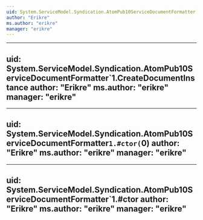 ```yaml
---
uid: System.ServiceModel.Syndication.AtomPub10ServiceDocumentFormatter`1
author: "Erikre"
ms.author: "erikre"
manager: "erikre"
---
```


---
uid: System.ServiceModel.Syndication.AtomPub10ServiceDocumentFormatter`1.CreateDocumentInstance
author: "Erikre"
ms.author: "erikre"
manager: "erikre"
---

---
uid: System.ServiceModel.Syndication.AtomPub10ServiceDocumentFormatter`1.#ctor(`0)
author: "Erikre"
ms.author: "erikre"
manager: "erikre"
---

---
uid: System.ServiceModel.Syndication.AtomPub10ServiceDocumentFormatter`1.#ctor
author: "Erikre"
ms.author: "erikre"
manager: "erikre"
---

